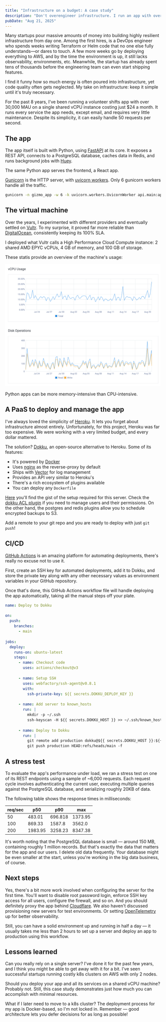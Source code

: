 ```yaml
---
title: "Infrastructure on a budget: A case study"
description: "Don't overengineer infrastructure. I run an app with over 30,000 MAU on a single shared vCPU server costing $24 a month. Simple, lean setups handle real traffic."
pubDate: "Aug 21, 2025"
---
```


Many startups pour massive amounts of money into building highly resilient infrastructure from day one. Among the first
hires, is a DevOps engineer who spends weeks writing Terraform or Helm code that no one else fully understands—or dares
to touch. A few more weeks go by deploying everything to AWS, and by the time the environment is up, it still lacks
observability, environments, etc. Meanwhile, the startup has already spent tens of thousands before the engineering team
can even start shipping features.

I find it funny how so much energy is often poured into infrastructure, yet code quality often gets neglected. My take
on infrastructure: keep it simple until it's truly necessary.

For the past 8 years, I've been running a volunteer shifts app with over 30,000 MAU on a single shared vCPU instance
costing just $24 a month. It runs every service the app needs, except email, and requires very little maintenance.
Despite its simplicity, it can easily handle 50 requests per second.

## The app

The app itself is built with Python, using [FastAPI](https://fastapi.tiangolo.com) at its core. It exposes a REST API,
connects to a PostgreSQL database, caches data in Redis, and runs background jobs with [Huey](https://github.com/coleifer/huey).

The same Python app serves the frontend, a React app.

[Gunicorn](https://gunicorn.org) is the HTTP server, with [uvicorn workers](https://www.uvicorn.org/deployment/#gunicorn).
Only 6 gunicorn workers handle all the traffic.

```bash
gunicorn -n gizmo_app -w 6 -k uvicorn.workers.UvicornWorker api.main:app --forwarded-allow-ips='*' --capture-output
```

## The virtual machine

Over the years, I experimented with different providers and eventually settled on [Vultr](https://www.vultr.com). To my
surprise, it proved far more reliable than [DigitalOcean](https://www.digitalocean.com), consistently keeping its 100% SLA.

I deployed what Vultr calls a High Performance Cloud Compute instance: 2 shared AMD EPYC vCPUs, 4 GB of memory, and 100
GB of storage.

These statis provide an overview of the machine's usage:

![VPS Stats](../../assets/2025_08_21_infrastructure_on_a_budget_vps_stats.png)

Python apps can be more memory-intensive than CPU-intensive.

## A PaaS to deploy and manage the app

I've always loved the simplicity of [Heroku](https://www.heroku.com). It lets you forget about infrastructure almost
entirely. Unfortunately, for this project, Heroku was far too expensive. We were working with a very limited budget,
and every dollar mattered.

The solution? [Dokku](https://dokku.com), an open-source alternative to Heroku. Some of its features:

- It's powered by [Docker](https://www.docker.com)
- Uses [nginx](https://nginx.org) as the reverse-proxy by default
- Ships with [Vector](https://vector.dev) for log management
- Provides an API very similar to Heroku's
- There's a rich ecosystem of plugins available
- You can deploy any `Dockerfile`

[Here](https://gist.github.com/josuemontano/56ec527722a77c87c004476cff3302cc) you'll find the gist of the setup required
for this server. Check the [dokku ACL plugin](https://github.com/dokku-community/dokku-acl) if you need to manage users
and their permissions. On the other hand, the postgres and redis plugins allow you to schedule encrypted backups to S3.

Add a remote to your git repo and you are ready to deploy with just `git push`!

## CI/CD

[GitHub Actions](https://github.com/features/actions) is an amazing platform for automating deployments, there's really
no excuse not to use it.

First, create an SSH key for automated deployments, add it to Dokku, and store the private key along with any other
necessary values as environment variables in your GitHub repository.

Once that's done, this GitHub Actions workflow file will handle deploying the app automatically, taking all the manual
steps off your plate.

```yml
name: Deploy to Dokku

on:
  push:
    branches:
      - main

jobs:
  deploy:
    runs-on: ubuntu-latest
    steps:
      - name: Checkout code
        uses: actions/checkout@v3

      - name: Setup SSH
        uses: webfactory/ssh-agent@v0.8.1
        with:
          ssh-private-key: ${{ secrets.DOKKU_DEPLOY_KEY }}

      - name: Add server to known_hosts
        run: |
          mkdir -p ~/.ssh
          ssh-keyscan -H ${{ secrets.DOKKU_HOST }} >> ~/.ssh/known_hosts

      - name: Deploy to Dokku
        run: |
          git remote add production dokku@${{ secrets.DOKKU_HOST }}:${{ secrets.DOKKU_APP }} || true
          git push production HEAD:refs/heads/main -f
```

## A stress test

To evaluate the app's performance under load, we ran a stress test on one of its REST endpoints using a sample of ~6,000
requests. Each request cycle involves authenticating the current user, executing multiple queries against the PostgreSQL
database, and serializing roughly 20KB of data.

The following table shows the response times in milliseconds:

| req/sec | p50     | p90     | max     |
| ------- | ------- | ------- | ------- |
| 50      | 483.01  | 696.818 | 1373.95 |
| 100     | 869.33  | 1587.8  | 3562.0  |
| 200     | 1983.95 | 3258.23 | 8347.38 |

It's worth noting that the PostgreSQL database is small — around 150 MB, containing roughly 1 million records. But
that's exactly the data that matters for the app and our users. I delete old data frequently. Your database might be
even smaller at the start, unless you're working in the big data business, of course.

## Next steps

Yes, there's a bit more work involved when configuring the server for the first time. You'll want to disable root
password login, enforce SSH key access for all users, configure the firewall, and so on. And you should definitely proxy
the app behind [Cloudflare](https://cloudflare.com/). We also haven't discussed provisioning new servers for test
environments. Or setting [OpenTelemetry](https://opentelemetry.io) up for better observability.

Still, you can have a solid environment up and running in half a day — it usually takes me less than 2 hours to set up a
server and deploy an app to production using this workflow.

## Lessons learned

Can you really rely on a single server? I've done it for the past few years, and I think you might be able to get away
with it for a bit. I've seen successful startups running costly k8s clusters on AWS with only 2 nodes.

Should you deploy your app and all its services on a shared vCPU machine? Probably not. Still, this case study
demonstrates just how much you can accomplish with minimal resources.

What if I later need to move to a k8s cluster? The deployment process for my app is Docker-based, so I'm not locked in.
Remember — good architecture lets you defer decisions for as long as possible!
